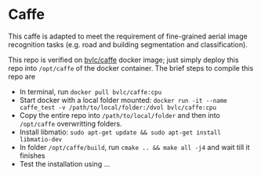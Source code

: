 # Caffe

This caffe is adapted to meet the requirement of fine-grained aerial image recognition tasks
(e.g. road and building segmentation and classification). 

This repo is verified on [bvlc/caffe](https://hub.docker.com/r/bvlc/caffe) docker image; just simply deploy this repo into `/opt/caffe` of the docker container. The brief steps to compile this repo are

- In terminal, run ```docker pull bvlc/caffe:cpu```
- Start docker with a local folder mounted: ```docker run -it --name caffe_test -v /path/to/local/folder:/dvol bvlc/caffe:cpu```
- Copy the entire repo into ```/path/to/local/folder``` and then into ```/opt/caffe``` overwritting folders.
- Install libmatio: ```sudo apt-get update && sudo apt-get install libmatio-dev```
- In folder ```/opt/caffe/build```, run ```cmake .. && make all -j4``` and wait till it finishes
- Test the installation using ...


